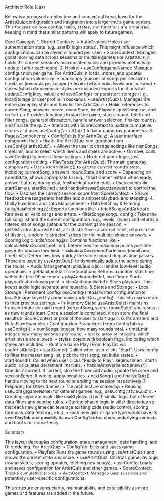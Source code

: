 Architect Role (Jax)

Below is a proposed architecture and conceptual breakdown for the ArtistQuiz configuration and integration into a larger multi-game system. This focuses on how configuration, states, and functions are organized, keeping in mind that similar patterns will apply to future games.

Core Concepts
	1.	Shared Contexts:
	•	AuthContext:
Holds user authentication state (e.g. userID, login status). This might influence which configurations can be saved or loaded per user.
	•	ScoreContext:
Manages global scoring data across sessions or multiple games. For ArtistQuiz, it holds the current session’s accumulated score and provides methods to update it after each round.
	2.	Hooks:
	•	useConfig(gameName):
Manages configuration per game. For ArtistQuiz, it loads, stores, and updates configuration values like:
	•	numSongs (number of songs per session)
	•	timeLimit (seconds per snippet)
	•	levels (which artist levels are included)
	•	styles (which dance/music styles are included)
Exports functions like updateConfig(key, value) and saveConfig() for persistent storage (e.g., localStorage or user profile in backend).
	•	useArtistQuiz():
Manages the entire gameplay state and flow for the ArtistQuiz:
	•	Holds references to currentSong, answers, score, roundState, timeElapsed, quizComplete, and so forth.
	•	Provides functions to start the game, start a round, fetch and filter songs, generate distractors, handle answer selection, finalize rounds, and finalize the quiz.
	•	Interacts with ScoreContext to update cumulative scores and uses useConfig('artistQuiz') to tailor gameplay parameters.
	3.	Pages/Components:
	•	ConfigTab.js (for ArtistQuiz):
A user interface component that:
	•	Reads the ArtistQuiz configuration from useConfig('artistQuiz').
	•	Allows the user to change settings like numSongs, timeLimit, and to select which levels and styles are active.
	•	On save, calls saveConfig() to persist these settings.
	•	No direct game logic, just configuration editing.
	•	PlayTab.js (for ArtistQuiz):
The main gameplay component:
	•	Uses useArtistQuiz() to get the current round’s state, including currentSong, answers, roundState, and score.
	•	Depending on roundState, shows appropriate UI (e.g., “Start Game” button when ready, answer buttons during play, feedback at round end).
	•	Uses events like startGame(), startRound(), and handleAnswerSelect(answer) to control the flow.
	•	Displays the current session score from ScoreContext.
	•	Shows feedback messages and handles audio snippet playback and stopping.
	4.	Utility Functions and Data Management:
	•	Data Fetching & Filtering (utils/dataFetching.js):
Exports functions like:
	•	fetchSongsAndArtists(): Retrieves all valid songs and artists.
	•	filterSongs(songs, config): Takes the full song list and the current configuration (e.g., levels, styles) and returns a filtered list of songs suitable for the current game session.
	•	getDistractors(correctArtist, artistList): Given a correct artist, returns a set of distinct, random “distractor” artists for the multiple-choice answers.
	•	Scoring Logic (utils/scoring.js):
Contains functions like:
	•	calculateMaxScore(timeLimit): Determines the maximum points possible given the chosen time limit.
	•	calculateDecrementPerInterval(maxScore, timeLimit): Determines how quickly the score should drop as time passes.
These are used by useArtistQuiz() to dynamically adjust the score during the round.
	•	Audio Management (utils/audio.js):
Handles low-level audio operations:
	•	getRandomStartTime(duration): Returns a random start time within the first 90 seconds.
	•	playAudio(audioRef, startTime): Starts playback at a chosen point.
	•	stopAudio(audioRef): Stops playback.
This keeps audio logic separate and reusable.
	5.	States and Storage:
	•	Local Storage / Persistent Config:
useConfig() reads/writes configuration to localStorage keyed by game name (artistQuiz_config). This lets users return to their previous settings.
	•	In-Memory State:
useArtistQuiz() maintains transient state for each round (currentSong, score, roundState) and resets it as new rounds start. Once a session is completed, it can store the final results in ScoreContext or prompt the user to start again.
	6.	Parameters and Data Flow Example:
	•	Configuration Parameters (From ConfigTab via useConfig()):
	•	numSongs: integer, how many rounds total.
	•	timeLimit: integer, how many seconds per round.
	•	levels: array of integers, which artist levels are allowed.
	•	styles: object with boolean flags, indicating which styles are included.
	•	Runtime Game Play (From PlayTab via useArtistQuiz()):
	•	startGame(): Called when user clicks “Start”.
Uses config to filter the master song list, pick the first song, set initial states.
	•	startRound(): Called when user clicks “Ready to Play”.
Begins timers, starts audio, calculates decrement intervals.
	•	handleAnswerSelect(answer): Checks if correct.
If correct, stop the timer and audio, update the score and sessionScore.
If wrong, apply penalties.
	•	nextSong() and finalizeQuiz() handle moving to the next round or ending the session respectively.
	7.	Preparing for Other Games:
	•	The architecture scales by:
	•	Reusing useConfig(gameName) for different games (e.g., useConfig('styleQuiz')).
	•	Creating separate hooks like useStyleQuiz() with similar logic but different data filters and scoring rules.
	•	Storing shared logic in utils/ directories so that each new game can leverage existing code (audio control, scoring formulas, data fetching, etc.).
	•	Each new quiz or game type would have its own PlayTab and possibly its own ConfigTab but share underlying contexts and hooks for consistency.

Summary

This layout decouples configuration, state management, data handling, and UI rendering. For ArtistQuiz:
	•	ConfigTab: Edits and saves game configuration.
	•	PlayTab: Runs the game rounds using useArtistQuiz() and shows the current state and score.
	•	useArtistQuiz: Controls gameplay logic (round states, scoring updates, fetching new songs).
	•	useConfig: Loads and saves configuration for ArtistQuiz and other games.
	•	ScoreContext: Tracks cumulative scores.
	•	AuthContext: Manages user sessions and potentially user-specific configurations.

This structure ensures clarity, maintainability, and extensibility as more games and features are added in the future.